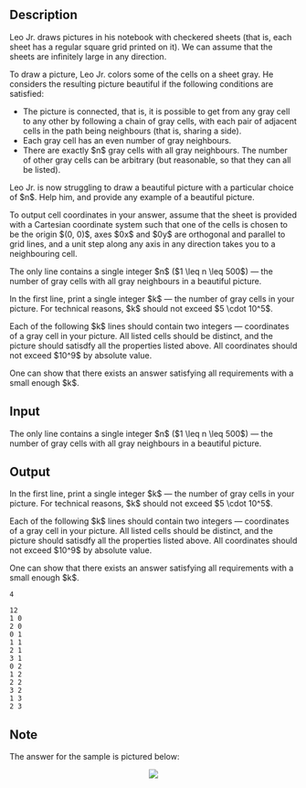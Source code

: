 ## Description

<div><p>Leo Jr. draws pictures in his notebook with checkered sheets (that is, each sheet has a regular square grid printed on it). We can assume that the sheets are infinitely large in any direction.</p><p>To draw a picture, Leo Jr. colors some of the cells on a sheet gray. He considers the resulting picture <span class="tex-font-style-it">beautiful</span> if the following conditions are satisfied:</p><ul><li> The picture is <span class="tex-font-style-bf">connected</span>, that is, it is possible to get from any gray cell to any other by following a chain of gray cells, with each pair of adjacent cells in the path being neighbours (that is, sharing a side).</li><li> Each gray cell has an <span class="tex-font-style-bf">even number of gray neighbours</span>.</li><li> There are <span class="tex-font-style-bf">exactly $n$ gray cells with all gray neighbours</span>. The number of other gray cells can be arbitrary <span class="tex-font-style-it">(but reasonable, so that they can all be listed)</span>.</li></ul><p>Leo Jr. is now struggling to draw a beautiful picture with a particular choice of $n$. Help him, and provide any example of a beautiful picture.</p><p>To output cell coordinates in your answer, assume that the sheet is provided with a Cartesian coordinate system such that one of the cells is chosen to be the origin $(0, 0)$, axes $0x$ and $0y$ are orthogonal and parallel to grid lines, and a unit step along any axis in any direction takes you to a neighbouring cell.</p></div><div class="input-specification"><p>The only line contains a single integer $n$ ($1 \leq n \leq 500$)&nbsp;— the number of gray cells with all gray neighbours in a beautiful picture.</p></div><div class="output-specification"><p>In the first line, print a single integer $k$&nbsp;— the number of gray cells in your picture. For technical reasons, $k$ should not exceed $5 \cdot 10^5$.</p><p>Each of the following $k$ lines should contain two integers&nbsp;— coordinates of a gray cell in your picture. All listed cells should be distinct, and the picture should satisdfy all the properties listed above. All coordinates should not exceed $10^9$ by absolute value.</p><p>One can show that there exists an answer satisfying all requirements with a small enough $k$.</p></div>

## Input

<p>The only line contains a single integer $n$ ($1 \leq n \leq 500$)&nbsp;— the number of gray cells with all gray neighbours in a beautiful picture.</p>

## Output

<p>In the first line, print a single integer $k$&nbsp;— the number of gray cells in your picture. For technical reasons, $k$ should not exceed $5 \cdot 10^5$.</p><p>Each of the following $k$ lines should contain two integers&nbsp;— coordinates of a gray cell in your picture. All listed cells should be distinct, and the picture should satisdfy all the properties listed above. All coordinates should not exceed $10^9$ by absolute value.</p><p>One can show that there exists an answer satisfying all requirements with a small enough $k$.</p>





```input1
4
```




```output1
12
1 0
2 0
0 1
1 1
2 1
3 1
0 2
1 2
2 2
3 2
1 3
2 3
```



## Note

<p>The answer for the sample is pictured below:</p><center> <img class="tex-graphics" src="file://oSZD7o2d.png" style="max-width: 100.0%;max-height: 100.0%;"> </center>
